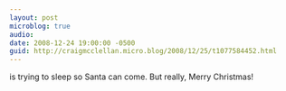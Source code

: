 ```yaml
---
layout: post
microblog: true
audio: 
date: 2008-12-24 19:00:00 -0500
guid: http://craigmcclellan.micro.blog/2008/12/25/t1077584452.html
---
```

is trying to sleep so Santa can come. But really, Merry Christmas!
